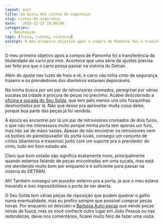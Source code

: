 ```yaml
---
layout: post
title: Em busca dos cintos de segurança
slug: cintos-de-seguranca
date:   2015-12-22 19:00:00
categories:
  - Manutenção
tags: [fusca, cintos, vistoria]
excerpt: O meu primeiro objetivo após a compra de Pamonha foi a transferência da titularidade do carro pra mim. Acontece que uma série de ajustes precisa ser feito pra que o carro possa passar na vistoria do Detran.
---
```


O meu primeiro objetivo após a compra de Pamonha foi a transferência da titularidade do carro pra mim. Acontece que uma série de ajustes precisa ser feito pra que o carro possa passar na vistoria do Detran.

Além do ajuste nas luzes de freio e ré, o carro não tinha cinto de segurança traseiro e os prendedores dos dianteiros estavam deploráveis.

Na minha busca por um par de retrovisores cromados, peregrinei por várias sucatas da cidade à procura de peças no precinho. Acabei descobrindo a [oficina e sucada do Seu Solda](https://www.google.com.br/maps/@-7.1511327,-34.8932996,3a,75y,316.44h,77.05t/data=!3m6!1e1!3m4!1sJU_CGjrT-Rp6WW8K0_RvJA!2e0!7i13312!8i6656?hl=pt-PT), que tem pelo menos uns oito fusquinhas desmontados por lá. Não que desse pra aproveitar muita coisa deles, porque boa parte das peças já foi vendida.

À época eu encontrei por lá um par de retrovisores cromados de dois furos, o que não me interessava muito porque minha porta tem apenas um furo, mas não saí de mãos vazias. Apesar de não encontrar os retrovisores nem os botões do painel/puxador do porta-luvas, consegui um conjunto de cintos (dianteiros e traseiros) junto com um suporte pra o prendedor do cinto, tudo em bom estado até.

Claro que bom estado não significa exatamente novo, principalmente quando estamos falando de peças encontradas em uma sucata, mas está me atendendo muito bem por enquanto e é suficiente para passar na vistoria do DETRAN.

Ah! Também consegui um puxador externo pra a porta, já que o meu estava travando e isso impossibilitava a porta de ser aberta.

O Seu Solda tem várias peças de reposição que podem quebrar o galho numa eventualidade, mas eu prefiro sempre que possível comprar peças novas. Por enquanto só descobri o [Barbosa Auto-peças](https://goo.gl/maps/i17fn2nrFk32) que vende peças novas de fusca, mas se você conhece outro lugar em João Pessoa ou nas redondezas, deixe nos comentários, ficarei muito feliz de fazer uma visita.

